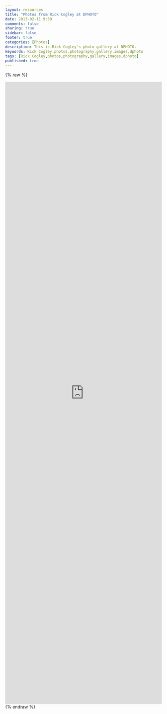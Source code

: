 ```yaml
---
layout: resources
title: "Photos from Rick Cogley at DPHOTO"
date: 2013-02-11 9:59
comments: false
sharing: true
sidebar: false
footer: true
categories: [Photos]
description: This is Rick Cogley's photo gallery at DPHOTO.
keywords: Rick Cogley,photos,photography,gallery,images,dphoto 
tags: [Rick Cogley,photos,photography,gallery,images,dphoto]
published: true
---
```


{% raw %} 
<iframe width='100%' height='2000' frameborder='0' allowtransparency='true' scrolling='yes' src='http://rickcogley.dphoto.com'></iframe>
{% endraw %}